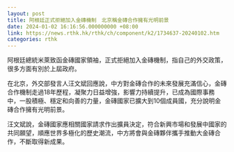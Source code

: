 ```yaml
---
layout: post
title: 阿根廷正式拒絕加入金磚機制　北京稱金磚合作擁有光明前景
date: 2024-01-02 16:16:56.000000000 +08:00
link: https://news.rthk.hk/rthk/ch/component/k2/1734637-20240102.htm
categories: rthk
---
```


阿根廷總統米萊致函金磚國家領袖，正式拒絕加入金磚機制，指自己的外交政策，很多方面有別於上屆政府。

在北京，外交部發言人汪文斌回應說，中方對金磚合作的未來發展充滿信心，金磚合作機制走過18年歷程，凝聚力日益增強，影響力持續提升，已成為國際事務中，一股積極、穩定和向善的力量，金磚國家已擴大到10個成員國，充分說明金磚合作擁有光明前景。

汪文斌說，金磚國家應相關國家請求作出擴員決定，符合新興市場和發展中國家的共同願望，順應世界多極化的歷史潮流，中方將會與金磚夥伴攜手推動大金磚合作，不斷取得新成果。
